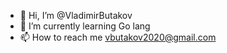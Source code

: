 - 👋 Hi, I’m @VladimirButakov
- 🌱 I’m currently learning Go lang
- 📫 How to reach me vbutakov2020@gmail.com

